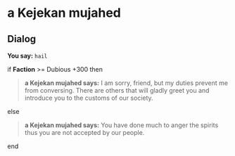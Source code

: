 # a Kejekan mujahed


## Dialog

**You say:** `hail`



if **Faction** >= Dubious +300 then



>**a Kejekan mujahed says:** I am sorry, friend, but my duties prevent me from conversing. There are others that will gladly greet you and introduce you to the customs of our society.


else



>**a Kejekan mujahed says:** You have done much to anger the spirits thus you are not accepted by our people.

end